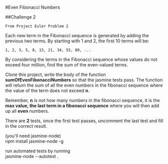 #Even Fibonacci Numbers

##Challenge 2

    From Project Euler Problem 2

Each new term in the Fibonacci sequence is generated by adding the previous two terms. By starting with 1 and 2, the first 10 terms will be:

    1, 2, 3, 5, 8, 13, 21, 34, 55, 89, ...

By considering the terms in the Fibonacci sequence whose values do not exceed four million, find the sum of the even-valued terms.

Clone this project, write the body of the function **sumOfEvenFibonacciNumbers** so that the jasmine tests pass.
The function will return the sum of all the even numbers in the fibonacci sequence where the value of the term does not exceed **n**.

Remember, **n** is not how many numbers in the fibonacci sequence, it is the **max value, the last term in a fibonacci sequence** where you will then add up all **even** numbers.

There are **2** tests, once the first test passes, uncomment the last test and fill in the correct result.

(you'll need jasmine-node)  
    npm install jasmine-node -g

run automated tests by running  
    jasmine-node --autotest .